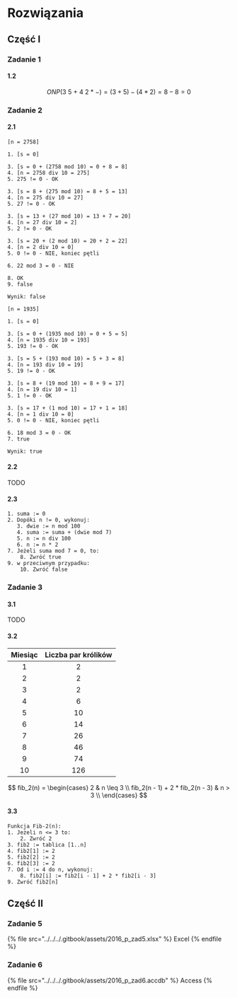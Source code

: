 # Rozwiązania

## Część I

### Zadanie 1

#### 1.2

$$ONP(3\ 5\ +\ 4\ 2\ *\ -) = (3 + 5) - (4 * 2) = 8 - 8 = 0$$

### Zadanie 2

#### 2.1

```
[n = 2758]

1. [s = 0]

3. [s = 0 + (2758 mod 10) = 0 + 8 = 8]
4. [n = 2758 div 10 = 275]
5. 275 != 0 - OK

3. [s = 8 + (275 mod 10) = 8 + 5 = 13]
4. [n = 275 div 10 = 27]
5. 27 != 0 - OK

3. [s = 13 + (27 mod 10) = 13 + 7 = 20]
4. [n = 27 div 10 = 2]
5. 2 != 0 - OK

3. [s = 20 + (2 mod 10) = 20 + 2 = 22]
4. [n = 2 div 10 = 0]
5. 0 != 0 - NIE, koniec pętli

6. 22 mod 3 = 0 - NIE

8. OK
9. false

Wynik: false
```

```
[n = 1935]

1. [s = 0]

3. [s = 0 + (1935 mod 10) = 0 + 5 = 5]
4. [n = 1935 div 10 = 193]
5. 193 != 0 - OK

3. [s = 5 + (193 mod 10) = 5 + 3 = 8]
4. [n = 193 div 10 = 19]
5. 19 != 0 - OK

3. [s = 8 + (19 mod 10) = 8 + 9 = 17]
4. [n = 19 div 10 = 1]
5. 1 != 0 - OK

3. [s = 17 + (1 mod 10) = 17 + 1 = 18]
4. [n = 1 div 10 = 0]
5. 0 != 0 - NIE, koniec pętli

6. 18 mod 3 = 0 - OK
7. true

Wynik: true
```

#### 2.2

TODO

#### 2.3

```
1. suma := 0
2. Dopóki n != 0, wykonuj:
   3. dwie := n mod 100
   4. suma := suma + (dwie mod 7)
   5. n := n div 100
   6. n := n * 2
7. Jeżeli suma mod 7 = 0, to:
    8. Zwróć true
9. w przeciwnym przypadku:
    10. Zwróć false
``` 

### Zadanie 3

#### 3.1

TODO

#### 3.2

|  Miesiąc  | Liczba par królików |
| :-------: | :-----------------: |
|     1     |          2          |
|     2     |          2          |
|     3     |          2          |
|     4     |          6          |
|     5     |          10         |
|     6     |          14         |
|     7     |          26         |
|     8     |          46         |
|     9     |          74         |
|    10     |         126         |

$$
fib_2(n) =  \begin{cases} 
      2 & n \leq 3 \\
      fib_2(n - 1) + 2 * fib_2(n - 3) & n > 3 \\
   \end{cases}
$$

#### 3.3

```
Funkcja Fib-2(n):
1. Jeżeli n <= 3 to:
    2. Zwróć 2
3. fib2 := tablica [1..n]
4. fib2[1] := 2
5. fib2[2] := 2
6. fib2[3] := 2
7. Od i := 4 do n, wykonuj:
    8. fib2[i] := fib2[i - 1] + 2 * fib2[i - 3]
9. Zwróć fib2[n]
```

## Część II

### Zadanie 5

{% file src="../../../.gitbook/assets/2016_p_zad5.xlsx" %}
Excel
{% endfile %}

### Zadanie 6

{% file src="../../../.gitbook/assets/2016_p_zad6.accdb" %}
Access
{% endfile %}
